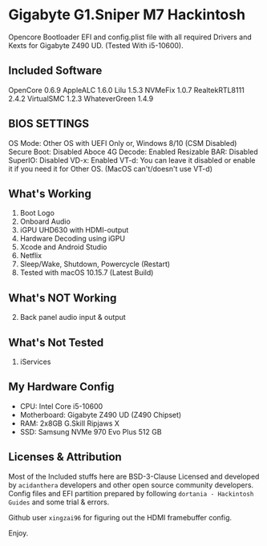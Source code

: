 # Gigabyte G1.Sniper M7 Hackintosh

Opencore Bootloader EFI and config.plist file with all required Drivers and Kexts for Gigabyte Z490 UD. (Tested With i5-10600).

## Included Software

OpenCore 0.6.9
AppleALC 1.6.0
Lilu 1.5.3
NVMeFix 1.0.7
RealtekRTL8111 2.4.2
VirtualSMC 1.2.3
WhateverGreen 1.4.9

## BIOS SETTINGS

OS Mode:
Other OS with UEFI Only
or, Windows 8/10 (CSM Disabled)
Secure Boot:
Disabled
Aboce 4G Decode:
Enabled
Resizable BAR:
Disabled
SuperIO:
Disabled
VD-x:
Enabled
VT-d:
You can leave it disabled or enable it if you need it for Other OS. (MacOS can't/doesn't use VT-d)

## What's Working

1. Boot Logo
2. Onboard Audio
3. iGPU UHD630 with HDMI-output
4. Hardware Decoding using iGPU
5. Xcode and Android Studio
6. Netflix
7. Sleep/Wake, Shutdown, Powercycle (Restart)
8. Tested with macOS 10.15.7 (Latest Build)

## What's NOT Working

2. Back panel audio input & output

## What's Not Tested

1. iServices

## My Hardware Config

- CPU: Intel Core i5-10600
- Motherboard: Gigabyte Z490 UD (Z490 Chipset)
- RAM: 2x8GB G.Skill Ripjaws X
- SSD: Samsung NVMe 970 Evo Plus 512 GB

## Licenses & Attribution

Most of the Included stuffs here are BSD-3-Clause Licensed and developed by `acidanthera` developers and other open source community developers. Config files and EFI partition prepared by following `dortania - Hackintosh Guides` and some trial & errors.

Github user `xingzai96` for figuring out the HDMI framebuffer config.

Enjoy.
